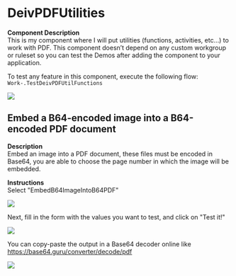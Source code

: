 # DeivPDFUtilities

**Component Description**  
This is my component where I will put utilities (functions, activities, etc…) to work with PDF. This component doesn’t depend on any custom workgroup or ruleset so you can test the Demos after adding the component to your application.

To test any feature in this component, execute the following flow: `Work-.TestDeivPDFUtilFunctions`

![](https://i.imgur.com/HNhB6KC.png)

## Embed a B64-encoded image into a B64-encoded PDF document

**Description**  
Embed an image into a PDF document, these files must be encoded in Base64, you are able to choose the page number in which the image will be embedded.

**Instructions**  
Select "EmbedB64ImageIntoB64PDF"

![](https://i.imgur.com/51TOwho.png)

Next, fill in the form with the values you want to test, and click on "Test it!"

![](https://i.imgur.com/cjBS3iS.png)

You can copy-paste the output in a Base64 decoder online like https://base64.guru/converter/decode/pdf 

![](https://i.imgur.com/XhjrifX.png)
